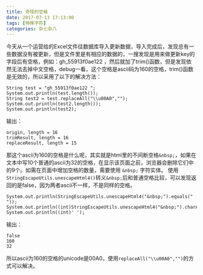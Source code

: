 ```yaml
---
title: 奇怪的空格
date: 2017-07-13 17:13:00
tags: [特殊字符]
categories: 杂七杂八
---
```

今天从一个运营给的Excel文件往数据库导入更新数据，导入完成后，发现总有一些数据没有被更新，但是文件里是有相应的数据的，一搜发现是用来做更新key的字段后有空格，例如：gh_55913f0ae122 ，然后就加了trim()函数，但是发现依然无法去掉中文空格，debug一看，这个空格是ascii码为160的空格，trim()函数是无效的，所以采用了以下的解决方法：
```
String test = "gh_55913f0ae122 ";
System.out.println(test.length());
String test2 = test.replaceAll("\\u00A0","");
System.out.println(test2.length());
System.out.println(test2);
```
输出：
```
origin, length = 16
trimResult, length = 16
replaceResult, length = 15
```
那这个ascii为160的空格是什么呢，其实就是html里的不间断空格```&nbsp;```，如果在文本中写10个普通的ascii为32的空格，在显示该页面之前，浏览器会删除它们中的9个。如需在页面中增加空格的数量，需要使用 ```&nbsp;``` 字符实体。
使用```StringEscapeUtils.unescapeHtml4()```转义```&nbsp;```后和普通空格比较，可以发现返回的是false，因为两者ascii不一样，不是同样的空格。
```
System.out.println(StringEscapeUtils.unescapeHtml4("&nbsp;").equals(" "));
System.out.println((int)StringEscapeUtils.unescapeHtml4("&nbsp;").charAt(0));
System.out.println((int)' ');
```
输出：
```
false
160
32
```
所以ascii为160的空格的unicode是00A0，使用```replaceAll("\\u00A0","")```的方式可以解决。